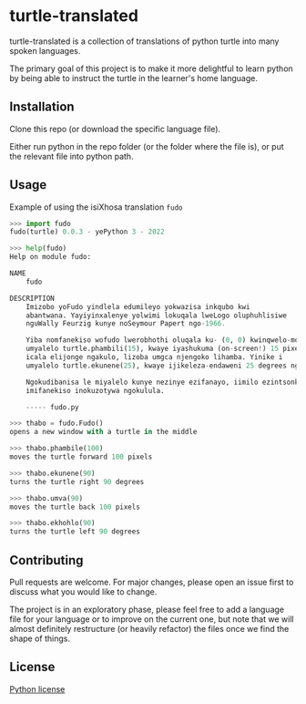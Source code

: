 # turtle-translated

turtle-translated is a collection of translations of python turtle into many spoken languages.

The primary goal of this project is to make it more delightful to learn python by being able to instruct the turtle in the learner's home language.

## Installation

Clone this repo (or download the specific language file).

Either run python in the repo folder (or the folder where the file is), or put the relevant file into python path.

## Usage
Example of using the isiXhosa translation `fudo`
```python console
>>> import fudo
fudo(turtle) 0.0.3 - yePython 3 - 2022

>>> help(fudo)
Help on module fudo:

NAME
    fudo

DESCRIPTION
    Imizobo yoFudo yindlela edumileyo yokwazisa inkqubo kwi
    abantwana. Yayiyinxalenye yolwimi lokuqala lweLogo oluphuhlisiwe
    nguWally Feurzig kunye noSeymour Papert ngo-1966.

    Yiba nomfanekiso wofudo lwerobhothi oluqala ku- (0, 0) kwinqwelo-moya ye-x. Emva kwe ``import ufudo``, lunike
    umyalelo turtle.phambili(15), kwaye iyashukuma (on-screen!) 15 pixels in
    icala elijonge ngakulo, lizoba umgca njengoko lihamba. Yinike i
    umyalelo turtle.ekunene(25), kwaye ijikeleza-endaweni 25 degrees ngokwewotshi.

    Ngokudibanisa le miyalelo kunye nezinye ezifanayo, iimilo ezintsonkothileyo kunye
    imifanekiso inokuzotywa ngokulula.

    ----- fudo.py

>>> thabo = fudo.Fudo()
opens a new window with a turtle in the middle

>>> thabo.phambile(100)
moves the turtle forward 100 pixels

>>> thabo.ekunene(90)
turns the turtle right 90 degrees

>>> thabo.umva(90)
moves the turtle back 100 pixels

>>> thabo.ekhohlo(90)
turns the turtle left 90 degrees

```

## Contributing
Pull requests are welcome. For major changes, please open an issue first to discuss what you would like to change.

The project is in an exploratory phase, please feel free to add a language file for your language or to improve on the current one, but note that we will almost definitely restructure (or heavily refactor) the files once we find the shape of things.

## License
[Python license](https://docs.python.org/3/license.html)